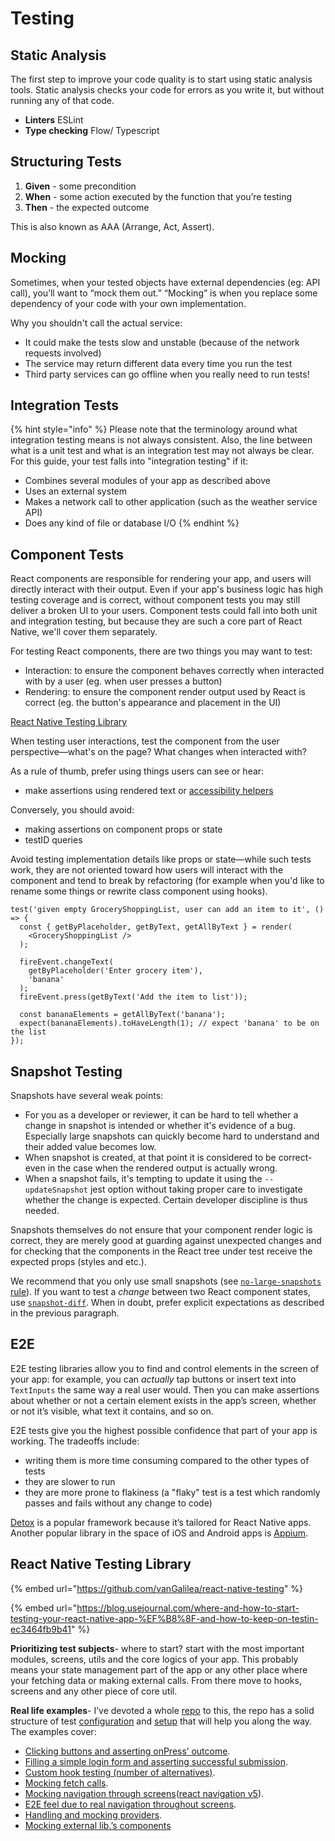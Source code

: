 # Testing

## Static Analysis

The first step to improve your code quality is to start using static analysis tools. Static analysis checks your code for errors as you write it, but without running any of that code.

* **Linters** ESLint
* **Type checking** Flow/ Typescript

## Structuring Tests



1. **Given** - some precondition
2. **When** - some action executed by the function that you’re testing
3. **Then** - the expected outcome

This is also known as AAA (Arrange, Act, Assert).



## Mocking

Sometimes, when your tested objects have external dependencies (eg: API call), you’ll want to “mock them out.” “Mocking” is when you replace some dependency of your code with your own implementation.

Why you shouldn't call the actual service:

* It could make the tests slow and unstable (because of the network requests involved)
* The service may return different data every time you run the test
* Third party services can go offline when you really need to run tests!

## Integration Tests

{% hint style="info" %}
Please note that the terminology around what integration testing means is not always consistent. Also, the line between what is a unit test and what is an integration test may not always be clear. For this guide, your test falls into "integration testing" if it:

* Combines several modules of your app as described above
* Uses an external system
* Makes a network call to other application (such as the weather service API)
* Does any kind of file or database I/O
{% endhint %}

## Component Tests

React components are responsible for rendering your app, and users will directly interact with their output. Even if your app's business logic has high testing coverage and is correct, without component tests you may still deliver a broken UI to your users. Component tests could fall into both unit and integration testing, but because they are such a core part of React Native, we'll cover them separately.

For testing React components, there are two things you may want to test:

* Interaction: to ensure the component behaves correctly when interacted with by a user (eg. when user presses a button)
* Rendering: to ensure the component render output used by React is correct (eg. the button's appearance and placement in the UI)

[React Native Testing Library](https://callstack.github.io/react-native-testing-library/)&#x20;

When testing user interactions, test the component from the user perspective—what's on the page? What changes when interacted with?

As a rule of thumb, prefer using things users can see or hear:

* make assertions using rendered text or [accessibility helpers](https://reactnative.dev/docs/accessibility#accessibility-properties)

Conversely, you should avoid:

* making assertions on component props or state
* testID queries

Avoid testing implementation details like props or state—while such tests work, they are not oriented toward how users will interact with the component and tend to break by refactoring (for example when you'd like to rename some things or rewrite class component using hooks).

```
test('given empty GroceryShoppingList, user can add an item to it', () => {
  const { getByPlaceholder, getByText, getAllByText } = render(
    <GroceryShoppingList />
  );

  fireEvent.changeText(
    getByPlaceholder('Enter grocery item'),
    'banana'
  );
  fireEvent.press(getByText('Add the item to list'));

  const bananaElements = getAllByText('banana');
  expect(bananaElements).toHaveLength(1); // expect 'banana' to be on the list
});
```

## Snapshot Testing

Snapshots have several weak points:

* For you as a developer or reviewer, it can be hard to tell whether a change in snapshot is intended or whether it's evidence of a bug. Especially large snapshots can quickly become hard to understand and their added value becomes low.
* When snapshot is created, at that point it is considered to be correct-even in the case when the rendered output is actually wrong.
* When a snapshot fails, it's tempting to update it using the `--updateSnapshot` jest option without taking proper care to investigate whether the change is expected. Certain developer discipline is thus needed.

Snapshots themselves do not ensure that your component render logic is correct, they are merely good at guarding against unexpected changes and for checking that the components in the React tree under test receive the expected props (styles and etc.).

We recommend that you only use small snapshots (see [`no-large-snapshots` rule](https://github.com/jest-community/eslint-plugin-jest/blob/master/docs/rules/no-large-snapshots.md)). If you want to test a _change_ between two React component states, use [`snapshot-diff`](https://github.com/jest-community/snapshot-diff). When in doubt, prefer explicit expectations as described in the previous paragraph.

## E2E

E2E testing libraries allow you to find and control elements in the screen of your app: for example, you can _actually_ tap buttons or insert text into `TextInputs` the same way a real user would. Then you can make assertions about whether or not a certain element exists in the app’s screen, whether or not it’s visible, what text it contains, and so on.

E2E tests give you the highest possible confidence that part of your app is working. The tradeoffs include:

* writing them is more time consuming compared to the other types of tests
* they are slower to run
* they are more prone to flakiness (a "flaky" test is a test which randomly passes and fails without any change to code)

&#x20;[Detox](https://github.com/wix/detox/) is a popular framework because it’s tailored for React Native apps. Another popular library in the space of iOS and Android apps is [Appium](http://appium.io).

## React Native Testing Library

{% embed url="https://github.com/vanGalilea/react-native-testing" %}

{% embed url="https://blog.usejournal.com/where-and-how-to-start-testing-your-react-native-app-%EF%B8%8F-and-how-to-keep-on-testin-ec3464fb9b41" %}



**Prioritizing test subjects**- where to start? start with the most important modules, screens, utils and the core logics of your app. This probably means your state management part of the app or any other place where your fetching data or making external calls. From there move to hooks, screens and any other piece of core util.

**Real life examples**- I’ve devoted a whole [repo](https://github.com/vanGalilea/react-native-testing) to this, the repo has a solid structure of test [configuration](https://github.com/vanGalilea/react-native-testing/blob/master/jest.config.js) and [setup](https://github.com/vanGalilea/react-native-testing/blob/master/jest.setup.js) that will help you along the way. The examples cover:

* [Clicking buttons and asserting onPress’ outcome](https://github.com/vanGalilea/react-native-testing/blob/master/\_\_tests\_\_/Counter-test.tsx).
* [Filling a simple login form and asserting successful submission](https://github.com/vanGalilea/react-native-testing/blob/master/\_\_tests\_\_/LoginSubmission-test.tsx).
* [Custom hook testing (number of alternatives)](https://github.com/vanGalilea/react-native-testing/blob/master/\_\_tests\_\_/CounterUsesCustomHook-test.tsx).
* [Mocking fetch calls](https://github.com/vanGalilea/react-native-testing/blob/7d13c63ffcb5de3df02c8b42d2e2aaf76421953e/\_\_tests\_\_/LoginSubmission-test.tsx#L36).
* [Mocking navigation through screens](https://github.com/vanGalilea/react-native-testing/blob/7d13c63ffcb5de3df02c8b42d2e2aaf76421953e/\_\_tests\_\_/LoginSubmission-test.tsx#L13)([react navigation v5](https://reactnavigation.org)).
* [E2E feel due to real navigation throughout screens](https://github.com/vanGalilea/react-native-testing/blob/master/\_\_tests\_\_/Home-test.tsx).
* [Handling and mocking providers](https://github.com/vanGalilea/react-native-testing/blob/master/src/test/test-utils.tsx).
* [Mocking external lib.’s components](https://github.com/vanGalilea/react-native-testing/blob/master/\_\_tests\_\_/Video-test.tsx)
